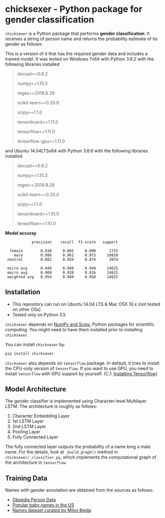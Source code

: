 chicksexer - Python package for gender classification
=================================================================

`chicksexer` is a Python package that performs **gender classification**. It receives a string of person name and returns the probability estimate of its gender as follows:

This is a version of it that has the required gender data and includes a trained model. 
It was tested on Windows 7x64 with Python 3.6.2 with the following libraries installed
> docopt==0.6.2
>
> numpy==1.15.3
>
> regex==2018.8.29
>
> scikit-learn==0.20.0
>
> scipy==1.1.0
>
> tensorboard==1.11.0
>
> tensorflow==1.11.0
>
> tensorflow-gpu==1.11.0


and Ubuntu 14.04LTSx64 with Python 3.6.6 with the following libraries installed
>docopt==0.6.2
>
>numpy==1.15.3
>
>regex==2018.8.29
>
>scikit-learn==0.20.0
>
>scipy==1.1.0
>
>tensorboard==1.10.0
>
>tensorflow==1.10.0

**Model accuray**

                precision    recall  f1-score   support

      female        0.938     0.865     0.900      1733
        male        0.986     0.961     0.973     10818
     neutral        0.802     0.959     0.874      2074
     
     micro avg      0.949     0.949     0.949     14625
     macro avg      0.909     0.928     0.916     14625
     weighted avg   0.954     0.949     0.950     14625

Installation
------------
- This repository can run on Ubuntu 14.04 LTS & Mac OSX 10.x (not tested on other OSs)
- Tested only on Python 3.5

`chicksexer` depends on [NumPy and Scipy](https://www.scipy.org/install.html), Python packages for scientific computing. You might need to have them installed prior to installing `chicksexer`.

You can install `chicksexer` by:

```bash
pip install chicksexer
```

`chicksexer` also depends on `tensorflow` package. In default, it tries to install the CPU-only version of `tensorflow`. If you want to use GPU, you need to install `tensorflow` with GPU support by yourself. (C.f. [Installing Tensorflow](https://www.tensorflow.org/install/))

Model Architecture
------------------
The gender classifier is implemented using Character-level Multilayer LSTM. The architecture is roughly as follows:

1. Character Embedding Layer
2. 1st LSTM Layer
3. 2nd LSTM Layer
4. Pooling Layer
5. Fully Connected Layer

The fully connected layer outputs the probability of a name bing a male name. For the details, look at `_build_graph()` method in `chicksexer/_classifier.py`, which implements the computational graph of the architecture in `tensorflow`.

Training Data
-------------
Names with gender annotation are obtained from the sources as follows:

* [Dbpedia Person Data](http://downloads.dbpedia.org/2015-10/core-i18n/en/persondata_en.tql.bz2)
* [Popular baby names in the US](https://www.ssa.gov/oact/babynames/limits.html)
* [Names dataset curated by Milos Bejda](https://mbejda.github.io/)
